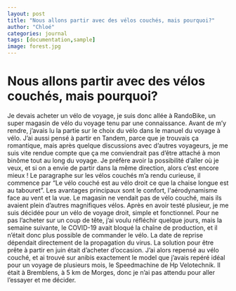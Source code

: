 ```yaml
---
layout: post
title: "Nous allons partir avec des vélos couchés, mais pourquoi?"
author: "Chloé"
categories: journal
tags: [documentation,sample]
image: forest.jpg
---
```

# Nous allons partir avec des vélos couchés, mais pourquoi?
Je devais acheter un vélo de voyage, je suis donc allée à RandoBike, un super magasin de vélo du voyage tenu par une connaissance. Avant de m’y rendre, j’avais lu la partie sur le choix du vélo dans le manuel du voyage à vélo. J’ai aussi pensé à partir en Tandem, parce que je trouvais ça romantique, mais après quelque discussions avec d’autres voyageurs, je me suis vite rendue compte que ça me conviendrait pas d’être attaché à mon binôme tout au long du voyage. Je préfère avoir la possibilité d’aller où je veux, et si on a envie de partir dans la même direction, alors c’est encore mieux ! 
Le paragraphe sur les vélos couchés m’a rendu curieuse, il commence par “Le vélo couché est au vélo droit ce que la chaise longue est au tabouret”. Les avantages principaux sont le confort, l'aérodynamisme face au vent et la vue. Le magasin ne vendait pas de vélo couché, mais ils avaient plein d’autres magnifiques vélos. Après en avoir testé plusieur, je me suis décidée pour un vélo de voyage droit, simple et fonctionnel. Pour ne pas l’acheter sur un coup de tête, j’ai voulu réfléchir quelque jours, mais la semaine suivante, le COVID-19 avait bloqué la chaîne de production, et il n’était donc plus possible de commander le vélo. La date de reprise dépendait directement de la propagation du virus. 
La solution pour être prête à partir en juin était d’acheter d’occasion. J’ai alors repensé au vélo couché, et ai trouvé sur anibis exactement le model que j’avais repéré idéal pour un voyage de plusieurs mois, le Speedmachine de Hp Velotechnik. Il était à Bremblens, à 5 km de Morges, donc je n’ai pas attendu pour aller l’essayer et me décider.
